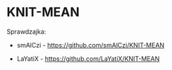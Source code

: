 # KNIT-MEAN

Sprawdzajka:

* smAlCzi - https://github.com/smAlCzi/KNIT-MEAN

* LaYatiX - https://github.com/LaYatiX/KNIT-MEAN
